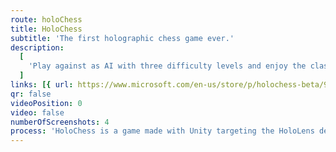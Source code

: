 ```yaml
---
route: holoChess
title: HoloChess
subtitle: 'The first holographic chess game ever.'
description:
  [
    'Play against as AI with three difficulty levels and enjoy the classic game of chess in the augmented world. Choose your favorite style, place the board on your table and enjoy!',
  ]
links: [{ url: https://www.microsoft.com/en-us/store/p/holochess-beta/9nblggh40d7c, type: hololens }]
qr: false
videoPosition: 0
video: false
numberOfScreenshots: 4
process: 'HoloChess is a game made with Unity targeting the HoloLens device by Microsoft. The distinctively styled chessboards and pieces have been modeled using SolidWorks and Maya and textured with Photoshop. The game is coded in C# and is currently published on the Windows Store, available only for the HoloLens.'
---
```

